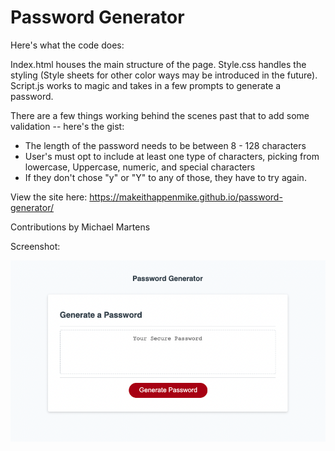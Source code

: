 # Password Generator

Here's what the code does:

Index.html houses the main structure of the page. Style.css handles the styling (Style sheets for other color ways may be introduced in the future). Script.js works to magic and takes in a few prompts to generate a password.

There are a few things working behind the scenes past that to add some validation -- here's the gist:

- The length of the password needs to be between 8 - 128 characters
- User's must opt to include at least one type of characters, picking from lowercase, Uppercase, numeric, and special characters
- If they don't chose "y" or "Y" to any of those, they have to try again.

View the site here: https://makeithappenmike.github.io/password-generator/

Contributions by Michael Martens

Screenshot:

<img src="Develop/Assets/screenshot.png" alt="screenshot of password generator" />